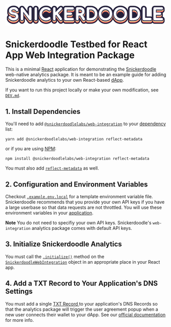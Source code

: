 [![Snickerdoodle Protocol](/snickerdoodle_horizontal_notab.png)](https://snickerdoodle.com)

# Snickerdoodle Testbed for React App Web Integration Package

This is a minimal [React](https://react.dev/) application for demonstrating the [Snickerdoodle](https://snickerdoodle.com) web-native analytics package. It is meant to be an example guide for adding Snickerdoodle 
analytics to your own React-based [dApp](https://ethereum.org/en/developers/docs/dapps/). 

If you want to run this project locally or make your own modification, see [`DEV.md`](/DEV.md).

 ## 1. Install Dependencies

 You'll need to add [`@snickerdoodlelabs/web-integration`](https://www.npmjs.com/package/@snickerdoodlelabs/web-integration) to your [dependency](/package.json#L7) list:

```
yarn add @snickerdoodlelabs/web-integration reflect-metadata
```
or if you are using [NPM](https://www.npmjs.com/):

```
npm install @snickerdoodlelabs/web-integration reflect-metadata
```

You must also add [`reflect-metadata`](/package.json#L21) as well. 

## 2. Configuration and Environment Variables

Checkout [`.example.env.local`](/.example.env.local) for a template environment variable file. Snickerdoodle recommends that you provide your own API keys if you have a large userbase so that data requests are not throttled. You will use these environment variables in your [application](/src/App.tsx#L37). 

**Note** You do not need to specifiy your own API keys. Snickerdoodle's `web-integration` analytics package comes with default API keys. 

## 3. Initialize Snickerdoodle Analytics

You must call the [`.initialize()`](/src/App.tsx#L78) method on the [`SnickerdoodleWebIntegration`](/src/App.tsx#L77) object in an appropriate place in your React app. 

## 4.  Add a TXT Record to Your Application's DNS Settings

You must add a single [TXT Record ](https://www.cloudflare.com/learning/dns/dns-records/dns-txt-record/) to your application's DNS Records so that the analytics package will
trigger the user agreement popup when a new user connects their wallet to your dApp. See our [official documentation](https://marketing-docs.snickerdoodle.com/integration-instructions/react-apps#3.-add-a-txt-record-to-your-react-apps-domain) for more info. 
